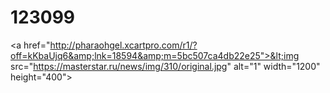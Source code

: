 # 123099
&lt;a href="http://pharaohgel.xcartpro.com/r1/?off=kKbaUjq6&amp;lnk=18594&amp;m=5bc507ca4db22e25">&lt;img src="https://masterstar.ru/news/img/310/original.jpg" alt="1" width="1200" height="400">
